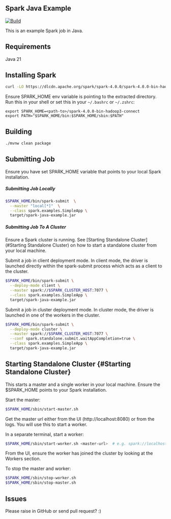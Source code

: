 ## Spark Java Example

[![Build](https://github.com/jecklgamis/spark-java-example/actions/workflows/build.yaml/badge.svg)](https://github.com/jecklgamis/spark-java-example/actions/workflows/build.yaml)

This is an example Spark job in Java.

## Requirements

Java 21

## Installing Spark

```bash
curl -LO https://dlcdn.apache.org/spark/spark-4.0.0/spark-4.0.0-bin-hadoop3-connect.tgz && tar xvf spark-4.0.0-bin-hadoop3-connect.tgz
```

Ensure SPARK_HOME env variable is pointing to the extracted directory. Run this in your
shell or set this in your `~/.bashrc` or `~/.zshrc`:

```
export SPARK_HOME=<path-to>/spark-4.0.0-bin-hadoop3-connect
export PATH="$SPARK_HOME/bin:$SPARK_HOME/sbin:$PATH"
```

## Building

```bash
./mvnw clean package 
```

## Submitting Job

Ensure you have set SPARK_HOME variable that points to your local Spark installation.

##### Submitting Job Locally

```bash
$SPARK_HOME/bin/spark-submit  \
  --master "local[*]"  \
  --class spark.examples.SimpleApp \
  target/spark-java-example.jar 
```

#####  Submitting Job To A Cluster
Ensure a Spark cluster is running. See [Starting Standalone Cluster](#Starting Standalone Cluster)  on how to start a 
standalone cluster from your local machine.

Submit a job in client deployment mode. In client mode, the driver is launched directly within the spark-submit process which acts as a client to the cluster.
```bash
$SPARK_HOME/bin/spark-submit \
  --deploy-mode client \
  --master spark://$SPARK_CLUSTER_HOST:7077 \
  --class spark.examples.SimpleApp \
  target/spark-java-example.jar
````

Submit a job in cluster deployment mode. In cluster mode, the driver is launched in one of the workers in the cluster.
```bash
$SPARK_HOME/bin/spark-submit \
  --deploy-mode cluster \
  --master spark://$SPARK_CLUSTER_HOST:7077 \
  --conf spark.standalone.submit.waitAppCompletion=true \
  --class spark.examples.SimpleApp \
  target/spark-java-example.jar
```` 

## Starting Standalone Cluster {#Starting Standalone Cluster}
This starts a master and a single worker in your local machine. Ensure the $SPARK_HOME points
to your Spark installation.

Start the master:
```bash
$SPARK_HOME/sbin/start-master.sh
```
Get the master url either from the UI (http://localhost:8080) or from the logs. You will
use this to start a worker.

In a separate terminal, start a worker:
```bash
$SPARK_HOME/sbin/start-worker.sh <master-url>  # e.g. spark://localhost:7077
```

From the UI, ensure the worker has joined the cluster by looking at the Workers section.

To stop the master and worker:
```bash
$SPARK_HOME/sbin/stop-worker.sh
$SPARK_HOME/sbin/stop-master.sh
```

## Issues
Please raise in GitHub or send pull request? :) 